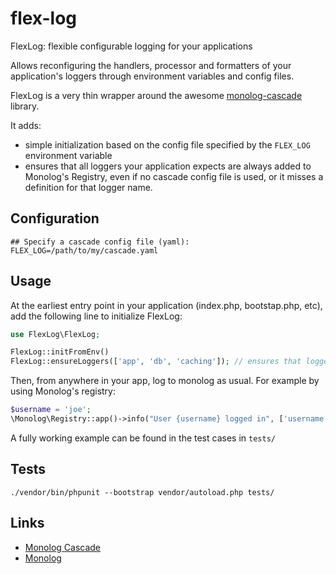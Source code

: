 # flex-log
FlexLog: flexible configurable logging for your applications

Allows reconfiguring the handlers, processor and formatters of your application's loggers through environment variables and config files.

FlexLog is a very thin wrapper around the awesome [monolog-cascade](https://github.com/theorchard/monolog-cascade) library.

It adds:

* simple initialization based on the config file specified by the `FLEX_LOG` environment variable
* ensures that all loggers your application expects are always added to Monolog's Registry, even if no cascade config file is used, or it misses a definition for that logger name.

## Configuration

```
## Specify a cascade config file (yaml):
FLEX_LOG=/path/to/my/cascade.yaml
```

## Usage

At the earliest entry point in your application (index.php, bootstap.php, etc), add the following line to initialize FlexLog:

```php
use FlexLog\FlexLog;

FlexLog::initFromEnv()
FlexLog::ensureLoggers(['app', 'db', 'caching']); // ensures that loggers with these names exist and are registered
```

Then, from anywhere in your app, log to monolog as usual. For example by using Monolog's registry:

```php
$username = 'joe';
\Monolog\Registry::app()->info("User {username} logged in", ['username' => $username]);
```

A fully working example can be found in the test cases in `tests/`

## Tests
```
./vendor/bin/phpunit --bootstrap vendor/autoload.php tests/
```

## Links

* [Monolog Cascade](https://github.com/theorchard/monolog-cascade)
* [Monolog](https://github.com/Seldaek/monolog)
